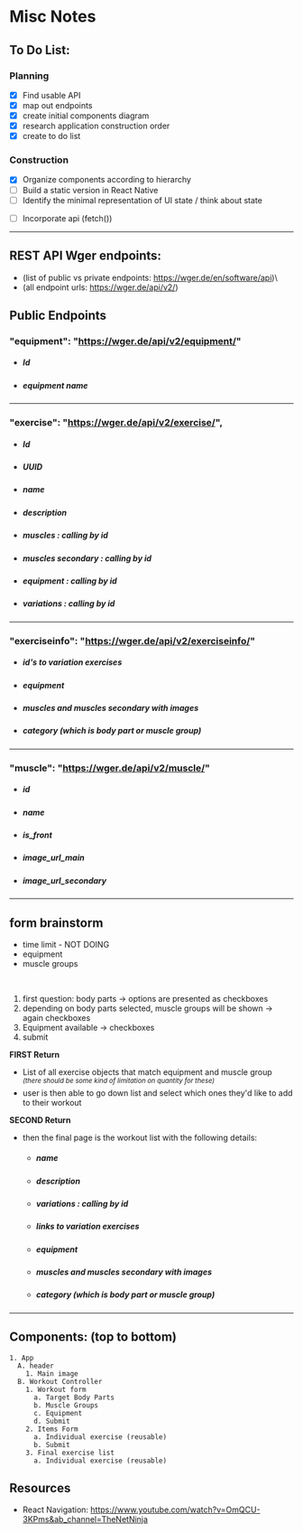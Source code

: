 # **Misc Notes**

## **To Do List:**
### Planning
- [x] Find usable API
- [x] map out endpoints
- [x] create initial components diagram
- [x] research application construction order
- [x] create to do list

### Construction
- [X] Organize components according to hierarchy
- [ ] Build a static version in React Native
- [ ] Identify the minimal representation of UI state / think about state
<!-- - [ ] Test and write reducers -->
<!-- - [ ] Add redux -->
- [ ] Incorporate api (fetch())

---

## **REST API Wger endpoints:**
- (list of public vs private endpoints: https://wger.de/en/software/api)\
- (all endpoint urls: https://wger.de/api/v2/)

## Public Endpoints
### "equipment": "https://wger.de/api/v2/equipment/"
- ##### Id
- ##### equipment name
---
### "exercise": "https://wger.de/api/v2/exercise/",
- ##### Id
- ##### UUID
- ##### name
- ##### description
- ##### muscles : calling by id
- ##### muscles secondary : calling by id
- ##### equipment : calling by id
- ##### variations : calling by id
---
### "exerciseinfo": "https://wger.de/api/v2/exerciseinfo/"
- ##### id's to variation exercises
- ##### equipment
- ##### muscles and muscles secondary with images
- ##### category (which is body part or muscle group)
---
### "muscle": "https://wger.de/api/v2/muscle/"
- ##### id
- ##### name
- ##### is_front
- ##### image_url_main
- ##### image_url_secondary
---

## **form brainstorm**

- time limit - NOT DOING
- equipment
- muscle groups
<br/>

1. first question: body parts -> options are presented as checkboxes
2. depending on body parts selected, muscle groups will be shown -> again checkboxes
3.  Equipment available -> checkboxes
4. submit

**FIRST Return**
- List of all exercise objects that match equipment and muscle group\
 <SUP>_(there should be some kind of limitation on quantity for these)_</SUP>
- user is then able to go down list and select which ones they'd like to add to their workout

**SECOND Return**
- then the final page is the workout list with the following details:
  - ##### name
  - ##### description
  - ##### variations : calling by id
  - ##### links to variation exercises
  - ##### equipment
  - ##### muscles and muscles secondary with images
  - ##### category (which is body part or muscle group)

---
## **Components:** (top to bottom)
```
1. App
  A. header
    1. Main image
  B. Workout Controller
    1. Workout form
      a. Target Body Parts
      b. Muscle Groups
      c. Equipment
      d. Submit
    2. Items Form
      a. Individual exercise (reusable)
      b. Submit
    3. Final exercise list
      a. Individual exercise (reusable)
```

## **Resources**

- React Navigation: https://www.youtube.com/watch?v=OmQCU-3KPms&ab_channel=TheNetNinja